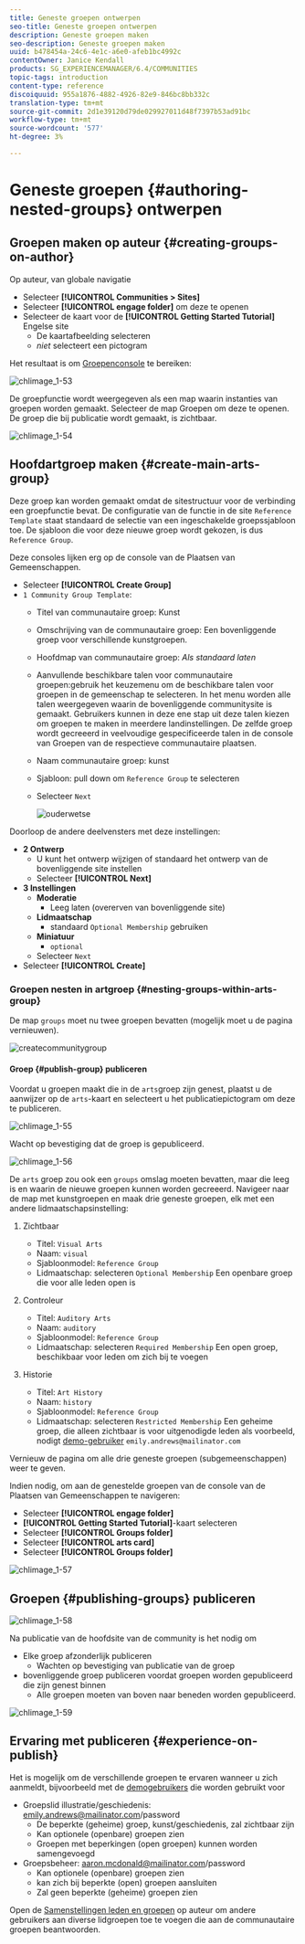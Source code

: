 ```yaml
---
title: Geneste groepen ontwerpen
seo-title: Geneste groepen ontwerpen
description: Geneste groepen maken
seo-description: Geneste groepen maken
uuid: b478454a-24c6-4e1c-a6e0-afeb1bc4992c
contentOwner: Janice Kendall
products: SG_EXPERIENCEMANAGER/6.4/COMMUNITIES
topic-tags: introduction
content-type: reference
discoiquuid: 955a1876-4882-4926-82e9-846bc8bb332c
translation-type: tm+mt
source-git-commit: 2d1e39120d79de029927011d48f7397b53ad91bc
workflow-type: tm+mt
source-wordcount: '577'
ht-degree: 3%

---
```



# Geneste groepen {#authoring-nested-groups} ontwerpen

## Groepen maken op auteur {#creating-groups-on-author}

Op auteur, van globale navigatie

* Selecteer **[!UICONTROL Communities > Sites]**
* Selecteer **[!UICONTROL engage folder]** om deze te openen
* Selecteer de kaart voor de **[!UICONTROL Getting Started Tutorial]** Engelse site
   * De kaartafbeelding selecteren
   * *niet* selecteert een pictogram

Het resultaat is om [Groepenconsole](groups.md) te bereiken:

![chlimage_1-53](assets/chlimage_1-53.png)

De groepfunctie wordt weergegeven als een map waarin instanties van groepen worden gemaakt. Selecteer de map Groepen om deze te openen. De groep die bij publicatie wordt gemaakt, is zichtbaar.

![chlimage_1-54](assets/chlimage_1-54.png)

## Hoofdartgroep maken {#create-main-arts-group}

Deze groep kan worden gemaakt omdat de sitestructuur voor de verbinding een groepfunctie bevat. De configuratie van de functie in de site `Reference Template` staat standaard de selectie van een ingeschakelde groepssjabloon toe. De sjabloon die voor deze nieuwe groep wordt gekozen, is dus `Reference Group`.

Deze consoles lijken erg op de console van de Plaatsen van Gemeenschappen.

* Selecteer **[!UICONTROL Create Group]**
* `1 Community Group Template`:
   * Titel van communautaire groep: Kunst
   * Omschrijving van de communautaire groep: Een bovenliggende groep voor verschillende kunstgroepen.
   * Hoofdmap van communautaire groep: *Als standaard laten*
   * Aanvullende beschikbare talen voor communautaire groepen:gebruik het keuzemenu om de beschikbare talen voor groepen in de gemeenschap te selecteren. In het menu worden alle talen weergegeven waarin de bovenliggende communitysite is gemaakt. Gebruikers kunnen in deze ene stap uit deze talen kiezen om groepen te maken in meerdere landinstellingen. De zelfde groep wordt gecreeerd in veelvoudige gespecificeerde talen in de console van Groepen van de respectieve communautaire plaatsen.
   * Naam communautaire groep: kunst
   * Sjabloon: pull down om `Reference Group` te selecteren
   * Selecteer `Next`

      ![ouderwetse](assets/parenttonestedgroup.png)

Doorloop de andere deelvensters met deze instellingen:

* **2 Ontwerp**
   * U kunt het ontwerp wijzigen of standaard het ontwerp van de bovenliggende site instellen
   * Selecteer **[!UICONTROL Next]**
* **3 Instellingen**
   * **Moderatie**
      * Leeg laten (overerven van bovenliggende site)
   * **Lidmaatschap**
      * standaard `Optional Membership` gebruiken
   * **Miniatuur**
      * `optional`
   * Selecteer `Next`
* Selecteer **[!UICONTROL Create]**

### Groepen nesten in artgroep {#nesting-groups-within-arts-group}

De map `groups` moet nu twee groepen bevatten (mogelijk moet u de pagina vernieuwen).

![createcommunitygroup](assets/createcommunitygroup.png)

#### Groep {#publish-group} publiceren

Voordat u groepen maakt die in de `arts`groep zijn genest, plaatst u de aanwijzer op de `arts`-kaart en selecteert u het publicatiepictogram om deze te publiceren.

![chlimage_1-55](assets/chlimage_1-55.png)

Wacht op bevestiging dat de groep is gepubliceerd.

![chlimage_1-56](assets/chlimage_1-56.png)

De `arts` groep zou ook een `groups` omslag moeten bevatten, maar die leeg is en waarin de nieuwe groepen kunnen worden gecreeerd. Navigeer naar de map met kunstgroepen en maak drie geneste groepen, elk met een andere lidmaatschapsinstelling:

1. Zichtbaar
   * Titel: `Visual Arts`
   * Naam: `visual`
   * Sjabloonmodel: `Reference Group`
   * Lidmaatschap: selecteren `Optional Membership`
Een openbare groep die voor alle leden open is
1. Controleur
   * Titel: `Auditory Arts`
   * Naam: `auditory`
   * Sjabloonmodel: `Reference Group`
   * Lidmaatschap: selecteren `Required Membership`
Een open groep, beschikbaar voor leden om zich bij te voegen

1. Historie

   * Titel: `Art History`
   * Naam: `history`
   * Sjabloonmodel: `Reference Group`
   * Lidmaatschap: selecteren `Restricted Membership`
Een geheime groep, die alleen zichtbaar is voor uitgenodigde leden als voorbeeld, nodigt 
[demo-gebruiker](tutorials.md#demo-users) `emily.andrews@mailinator.com`

Vernieuw de pagina om alle drie geneste groepen (subgemeenschappen) weer te geven.

Indien nodig, om aan de genestelde groepen van de console van de Plaatsen van Gemeenschappen te navigeren:

* Selecteer **[!UICONTROL engage folder]**
* **[!UICONTROL Getting Started Tutorial]**-kaart selecteren
* Selecteer **[!UICONTROL Groups folder]**
* Selecteer **[!UICONTROL arts card]**
* Selecteer **[!UICONTROL Groups folder]**

![chlimage_1-57](assets/chlimage_1-57.png)

## Groepen {#publishing-groups} publiceren

![chlimage_1-58](assets/chlimage_1-58.png)

Na publicatie van de hoofdsite van de community is het nodig om

* Elke groep afzonderlijk publiceren
   * Wachten op bevestiging van publicatie van de groep
* bovenliggende groep publiceren voordat groepen worden gepubliceerd die zijn genest binnen
   * Alle groepen moeten van boven naar beneden worden gepubliceerd.

![chlimage_1-59](assets/chlimage_1-59.png)

## Ervaring met publiceren {#experience-on-publish}

Het is mogelijk om de verschillende groepen te ervaren wanneer u zich aanmeldt, bijvoorbeeld met de [demogebruikers](tutorials.md#demo-users) die worden gebruikt voor

* Groepslid illustratie/geschiedenis: emily.andrews@mailinator.com/password
   * De beperkte (geheime) groep, kunst/geschiedenis, zal zichtbaar zijn
   * Kan optionele (openbare) groepen zien
   * Groepen met beperkingen (open groepen) kunnen worden samengevoegd
* Groepsbeheer: aaron.mcdonald@mailinator.com/password
   * Kan optionele (openbare) groepen zien
   * kan zich bij beperkte (open) groepen aansluiten
   * Zal geen beperkte (geheime) groepen zien

Open de [Samenstellingen leden en groepen](members.md) op auteur om andere gebruikers aan diverse lidgroepen toe te voegen die aan de communautaire groepen beantwoorden.
